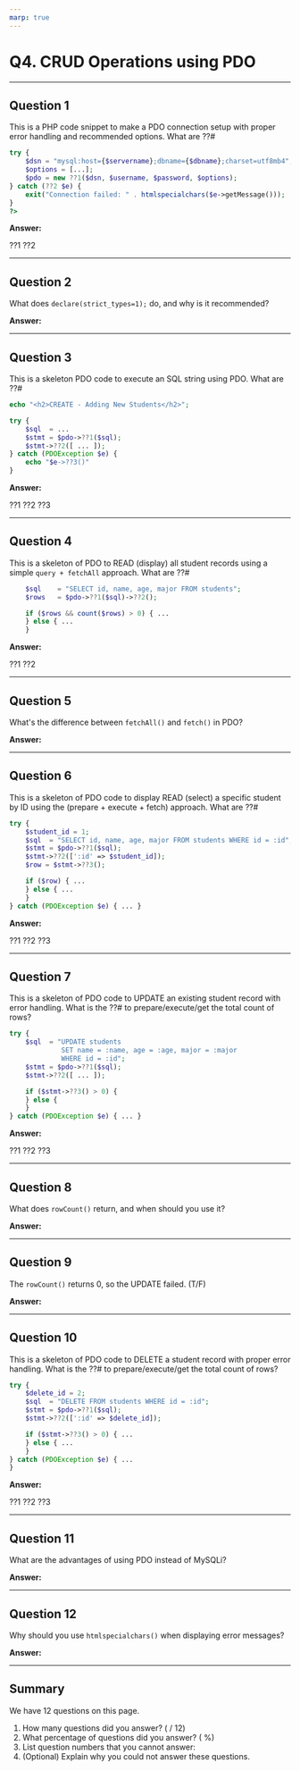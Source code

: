 ```yaml
---
marp: true
---
```


# Q4. CRUD Operations using PDO

---

## Question 1

This is a PHP code snippet to make a PDO connection setup with proper error handling and recommended options.
What are ??#

```php
try {
    $dsn = "mysql:host={$servername};dbname={$dbname};charset=utf8mb4";
    $options = [...];
    $pdo = new ??1($dsn, $username, $password, $options);
} catch (??2 $e) {
    exit("Connection failed: " . htmlspecialchars($e->getMessage()));
}
?>
```

**Answer:**

??1
??2

---

## Question 2

What does `declare(strict_types=1);` do, and why is it recommended?

**Answer:**

---

## Question 3

This is a skeleton PDO code to execute an SQL string using PDO. What are ??#

```php
echo "<h2>CREATE - Adding New Students</h2>";

try {
    $sql  = ...
    $stmt = $pdo->??1($sql);
    $stmt->??2([ ... ]);
} catch (PDOException $e) {
    echo "$e->??3()"
}
```

**Answer:**

??1
??2
??3

---

## Question 4

This is a skeleton of PDO to READ (display) all student records using a simple `query + fetchAll` approach.
What are ??#

```php
    $sql    = "SELECT id, name, age, major FROM students";
    $rows   = $pdo->??1($sql)->??2();

    if ($rows && count($rows) > 0) { ...
    } else { ...
    }
```

**Answer:**

??1
??2

---

## Question 5

What's the difference between `fetchAll()` and `fetch()` in PDO?

**Answer:**

---

## Question 6

This is a skeleton of PDO code to display READ (select) a specific student by ID using the (prepare + execute + fetch) approach.
What are ??#

```php
try {
    $student_id = 1;
    $sql  = "SELECT id, name, age, major FROM students WHERE id = :id";
    $stmt = $pdo->??1($sql);
    $stmt->??2([':id' => $student_id]);
    $row = $stmt->??3();

    if ($row) { ... 
    } else { ...
    }
} catch (PDOException $e) { ... }
```

**Answer:**

??1
??2
??3

---

## Question 7

This is a skeleton of PDO code to UPDATE an existing student record with error handling.
What is the ??# to prepare/execute/get the total count of rows?

```php
try {
    $sql  = "UPDATE students
             SET name = :name, age = :age, major = :major
             WHERE id = :id";
    $stmt = $pdo->??1($sql);
    $stmt->??2([ ... ]);

    if ($stmt->??3() > 0) {
    } else {
    }
} catch (PDOException $e) { ... }
```

**Answer:**

??1
??2
??3

---

## Question 8

What does `rowCount()` return, and when should you use it?

**Answer:**

---

## Question 9

The `rowCount()` returns 0, so the UPDATE failed. (T/F)

**Answer:**

---

## Question 10

This is a skeleton of PDO code to DELETE a student record with proper error handling.
What is the ??# to prepare/execute/get the total count of rows?

```php
try {
    $delete_id = 2;
    $sql  = "DELETE FROM students WHERE id = :id";
    $stmt = $pdo->??1($sql);
    $stmt->??2([':id' => $delete_id]);

    if ($stmt->??3() > 0) { ...
    } else { ...
    }
} catch (PDOException $e) { ...
}
```

**Answer:**

??1
??2
??3

---

## Question 11

What are the advantages of using PDO instead of MySQLi?

**Answer:**

---

## Question 12

Why should you use `htmlspecialchars()` when displaying error messages?

**Answer:**

---

## Summary

We have 12 questions on this page.

1. How many questions did you answer? ( / 12)
2. What percentage of questions did you answer? (  %)
3. List question numbers that you cannot answer:
4. (Optional) Explain why you could not answer these questions.
